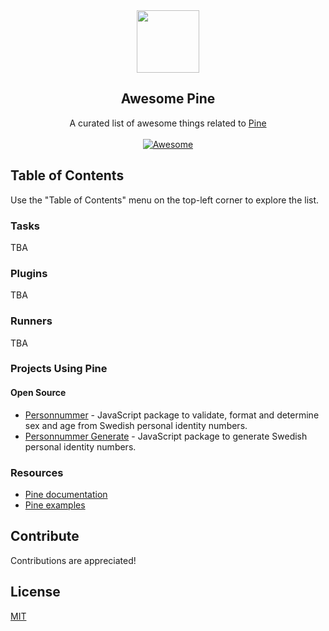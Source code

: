 <div align="center">
  <a href="https://github.com/pinefile/pine">
    <img src="https://avatars.githubusercontent.com/u/70938295?s=200&v=4" width="100px" height="100px" />
  </a>
</div>

<h2 align='center'>Awesome Pine</h2>

<p align='center'>
A curated list of awesome things related to <a href='https://github.com/pinefile/pine'>Pine</a>
<br><br>

<a href='https://github.com/sindresorhus/awesome'>
<img src='https://cdn.rawgit.com/sindresorhus/awesome/d7305f38d29fed78fa85652e3a63e154dd8e8829/media/badge.svg' alt='Awesome'>
</a>

## Table of Contents

Use the "Table of Contents" menu on the top-left corner to explore the list.

### Tasks

TBA

### Plugins

TBA

### Runners

TBA

### Projects Using Pine

#### Open Source

- [Personnummer](https://github.com/personnummer/js) - JavaScript package to validate, format and determine sex and age from Swedish personal identity numbers. 
- [Personnummer Generate](https://github.com/personnummer/js-generate) - JavaScript package to generate Swedish personal identity numbers. 


### Resources

- [Pine documentation](https://pinefile.github.io/)
- [Pine examples](https://github.com/pinefile/examples)

## Contribute

Contributions are appreciated!

## License

[MIT](/LICENSE)
